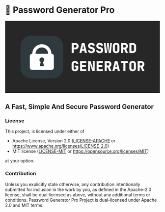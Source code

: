 # 🔐 Password Generator Pro

![Password Generator Pro](https://github.com/sebastienrousseau/password-generator-pro/raw/main/public/password-generator-pro.svg)

## A Fast, Simple And Secure Password Generator

### License

This project, is licensed under either of

- Apache License, Version 2.0 ([LICENSE-APACHE](LICENSE-APACHE) or
  <https://www.apache.org/licenses/LICENSE-2.0>)
- MIT license ([LICENSE-MIT](LICENSE-MIT) or <https://opensource.org/licenses/MIT>)

at your option.

### Contribution

Unless you explicitly state otherwise, any contribution intentionally submitted for inclusion in the work by you, as defined in the Apache-2.0 license, shall be dual licensed as above, without any additional terms or conditions.
Password Generator Pro Project is dual-licensed under Apache 2.0 and MIT
terms.
